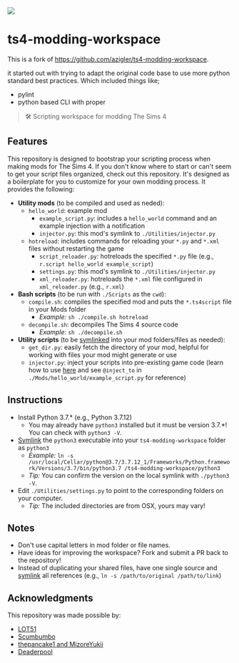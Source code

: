 ![](https://user-images.githubusercontent.com/7295363/160976635-1ca3a6ce-43b6-47c2-98e3-71d0fcb8e11f.png)

# ts4-modding-workspace

This is a fork of https://github.com/azigler/ts4-modding-workspace.

it started out with trying to adapt the original code base to use more
python standard best practices. Which included things like;

 - pylint
 - python based CLI with proper 

> :hammer_and_wrench: Scripting workspace for modding The Sims 4

## Features

This repository is designed to bootstrap your scripting process when making mods for The Sims 4. If you don't know where to start or can't seem to get your script files organized, check out this repository. It's designed as a boilerplate for you to customize for your own modding process. It provides the following:

- **Utility mods** (to be compiled and used as neded):
  - `hello_world`: example mod
    - `example_script.py`: includes a `hello_world` command and an example injection with a notification
    - `injector.py`: this mod's symlink to `./Utilities/injector.py`
  - `hotreload`: includes commands for reloading your `*.py` and `*.xml` files without restarting the game
    - `script_reloader.py`: hotreloads the specified `*.py` file (e.g., `r.script hello_world example_script`)
    - `settings.py`: this mod's symlink to `./Utilities/injector.py`
    - `xml_reloader.py`: hotreloads the `*.xml` file configured in `xml_reloader.py` (e.g., `r.xml`)
- **Bash scripts** (to be run with `./Scripts` as the `cwd`):
  - `compile.sh`: compiles the specified mod and puts the `*.ts4script` file in your Mods folder
    - *Example:* `sh ./compile.sh hotreload`
  - `decompile.sh`: decompiles The Sims 4 source code
    - *Example:* `sh ./decompile.sh`
- **Utility scripts** (to be [symlinked](https://www.google.com/search?q=how+to+make+a+symlink) into your mod folders/files as needed):
  - `get_dir.py`: easily fetch the directory of your mod, helpful for working with files your mod might generate or use
  - `injector.py`: inject your scripts into pre-existing game code (learn how to use [here](https://modthesims.info/showthread.php?p=4751246#post4751246) and see `@inject_to` in `./Mods/hello_world/example_script.py` for reference)

## Instructions

- Install Python 3.7.* (e.g., Python 3.7.12)
  - You may already have `python3` installed but it must be version 3.7.*! You can check with `python3 -V`.
- [Symlink](https://www.google.com/search?q=how+to+make+a+symlink) the `python3` executable into your `ts4-modding-workspace` folder as `python3`
  - *Example:* `ln -s /usr/local/Cellar/python@3.7/3.7.12_1/Frameworks/Python.framework/Versions/3.7/bin/python3.7 /ts4-modding-workspace/python3`
  - *Tip:* You can confirm the version on the local symlink with `./python3 -V`.
- Edit `./Utilities/settings.py` to point to the corresponding folders on your computer.
  - *Tip:* The included directories are from OSX, yours may vary!

## Notes

- Don't use capital letters in mod folder or file names.
- Have ideas for improving the workspace? Fork and submit a PR back to the repository!
- Instead of duplicating your shared files, have one single source and [symlink](https://www.google.com/search?q=how+to+make+a+symlink) all references (e.g., `ln -s /path/to/original /path/to/link`)

## Acknowledgments

This repository was made possible by:

- [LOT51](https://lot51.cc/)
- [Scumbumbo](https://scumbumbomods.com/)
- [thepancake1 and MizoreYukii](https://www.patreon.com/pancakemizore)
- [Deaderpool](https://deaderpool-mccc.com/)
